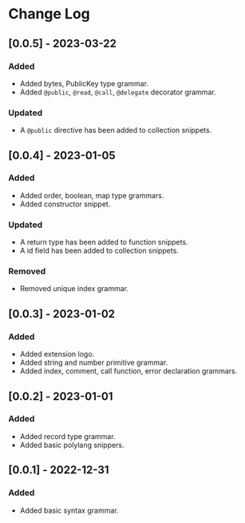 # Change Log

## [0.0.5] - 2023-03-22

### Added

- Added bytes, PublicKey type grammar.
- Added `@public`, `@read`, `@call`, `@delegate` decorator grammar.

### Updated

- A `@public` directive has been added to collection snippets.

## [0.0.4] - 2023-01-05

### Added

- Added order, boolean, map type grammars.
- Added constructor snippet.

### Updated

- A return type has been added to function snippets.
- A id field has been added to collection snippets.

### Removed

- Removed unique index grammar.

## [0.0.3] - 2023-01-02

### Added

- Added extension logo.
- Added string and number primitive grammar.
- Added index, comment, call function, error declaration grammars.

## [0.0.2] - 2023-01-01

### Added

- Added record type grammar.
- Added basic polylang snippers.

## [0.0.1] - 2022-12-31

### Added

- Added basic syntax grammar.
